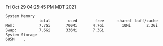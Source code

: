 Fri Oct 29 04:25:45 PM MDT 2021
```bash
System Memory
               total        used        free      shared  buff/cache   available
Mem:           7.7Gi       700Mi       4.7Gi        10Mi       2.3Gi       6.7Gi
Swap:          7.6Gi       336Mi       7.3Gi
System Storage
685M	.
```
```bash
